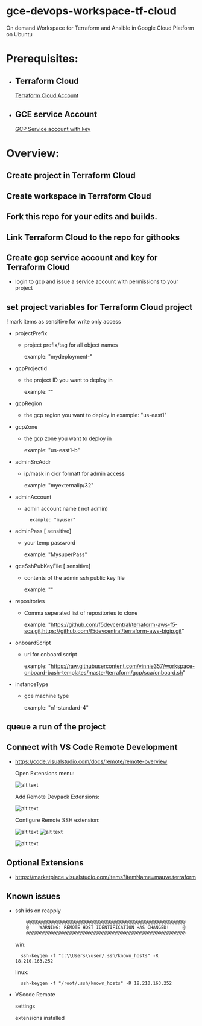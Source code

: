 # gce-devops-workspace-tf-cloud
On demand Workspace for Terraform and Ansible in Google Cloud Platform on Ubuntu

# Prerequisites:

- ## Terraform Cloud
    [Terraform Cloud Account](https://app.terraform.io/)

- ## GCE service Account
    [GCP Service account with key](https://console.cloud.google.com/iam-admin/serviceaccounts/)

# Overview:
 
## Create project in Terraform Cloud
## Create workspace in Terraform Cloud
## Fork this repo for your edits and builds.
## Link Terraform Cloud to the repo for githooks
## Create gcp service account and key for Terraform Cloud
 - login to gcp and issue a service account with permissions to your project

## set project variables for Terraform Cloud project
! mark items as sensitive for write only access
- projectPrefix
    - project prefix/tag for all object names
    
        example: "mydeployment-"

- gcpProjectId
    - the project ID you want to deploy in
        
        example: ""

- gcpRegion
    - the gcp region you want to deploy in
        example: "us-east1"

- gcpZone
    - the gcp zone you want to deploy in
        
        example: "us-east1-b"

- adminSrcAddr
    - ip/mask in cidr formatt for admin access
        
        example: "myexternalip/32"

- adminAccount
    - admin account name ( not admin)

            example: "myuser"
        
- adminPass [ sensitive]
    - your temp password
        
        example: "MysuperPass"
        
- gceSshPubKeyFile [ sensitive]
    - contents of the admin ssh public key file
        
        example: ""

- repositories
    - Comma seperated list of repositories to clone
        
        example: "https://github.com/f5devcentral/terraform-aws-f5-sca.git,https://github.com/f5devcentral/terraform-aws-bigip.git"
- onboardScript
    - url for onboard script

        example: "https://raw.githubusercontent.com/vinnie357/workspace-onboard-bash-templates/master/terraform/gcp/sca/onboard.sh"
- instanceType
    - gce machine type

        example: "n1-standard-4"
            
## queue a run of the project


## Connect with VS Code Remote Development
- https://code.visualstudio.com/docs/remote/remote-overview

    Open Extensions menu: 

    ![alt text][vscodeExtensions]

    [vscodeExtensions]: images/vscodeExtensions.PNG "vscode extensions"

    Add Remote Devpack Extensions: 

    ![alt text][devPack]

    [devPack]: images/remoteDevPack.PNG "Remote Dev Pack"

    Configure Remote SSH extension: 

    ![alt text][remoteExt] ![alt text][remoteConfig]

    ![alt text][sshConfig]

    [remoteExt]: images/remoteIcon.PNG "Remote SSH icon"

    [remoteConfig]: images/remoteConfig.PNG "Remote SSH config"

    [sshConfig]: images/sshConfigGCE.PNG "SSH config"

## Optional Extensions
- https://marketplace.visualstudio.com/items?itemName=mauve.terraform

## Known issues
- ssh ids on reapply
    ```bash
        @@@@@@@@@@@@@@@@@@@@@@@@@@@@@@@@@@@@@@@@@@@@@@@@@@@@@@@@@@@
        @    WARNING: REMOTE HOST IDENTIFICATION HAS CHANGED!     @
        @@@@@@@@@@@@@@@@@@@@@@@@@@@@@@@@@@@@@@@@@@@@@@@@@@@@@@@@@@@
    ```
    win:
        
        ssh-keygen -f "c:\\Users\\user/.ssh/known_hosts" -R 18.210.163.252
    linux:

        ssh-keygen -f "/root/.ssh/known_hosts" -R 18.210.163.252
- VScode Remote
     
     settings
     
     extensions installed